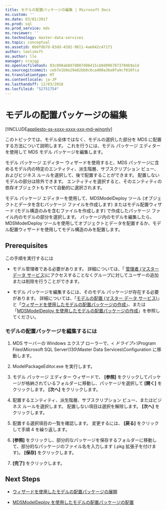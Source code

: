```yaml
---
title: モデルの配置パッケージの編集 | Microsoft Docs
ms.custom: ''
ms.date: 03/01/2017
ms.prod: sql
ms.prod_service: mds
ms.reviewer: ''
ms.technology: master-data-services
ms.topic: conceptual
ms.assetid: 6b0fdb7d-83dd-4392-9011-4ae642c471f1
author: leolimsft
ms.author: lle
manager: craigg
ms.openlocfilehash: 03c098ab0d7d087d86415cb0d0967873704b9a1d
ms.sourcegitcommit: ceb7e1b9e29e02bb0c6ca400a36e0fa9cf010fca
ms.translationtype: HT
ms.contentlocale: ja-JP
ms.lasthandoff: 12/03/2018
ms.locfileid: "52751754"
---
```

# <a name="edit-a-model-deployment-package"></a>モデルの配置パッケージの編集

[!INCLUDE[appliesto-ss-xxxx-xxxx-xxx-md-winonly](../includes/appliesto-ss-xxxx-xxxx-xxx-md-winonly.md)]

  このトピックでは、モデル全体ではなく、モデルの選択した部分を MDS に配置する方法について説明します。 これを行うには、モデル パッケージ エディターを使用して MDS モデル パッケージを編集します。  
  
 モデル パッケージ エディター ウィザードを使用すると、MDS パッケージに含めるモデル内の特定のエンティティ、派生階層、サブスクリプション ビュー、およびビジネス ルールを選択して、後で配置することができます。 配置しないモデルの部分は除外できます。 エンティティを選択すると、そのエンティティの依存オブジェクトもすべて自動的に選択されます。  
  
 モデル パッケージ エディターを使用して、MDSModelDeploy ツール (オブジェクトとデータを含むパッケージ ファイルを作成します) またはモデル配置ウィザード (モデル構造のみを含むファイルを作成します) で作成したパッケージ ファイル内のモデルの部分を選択します。 パッケージ内のモデルを編集したら、MDSModelDeploy ツールを使用してオブジェクトとデータを配置するか、モデル配置ウィザードを使用してモデル構造のみを配置します。  
  
## <a name="prerequisites"></a>Prerequisites  
 この手順を実行するには  
  
-   モデル管理者である必要があります。 詳細については、「 [管理者 (マスター データ サービス)](../master-data-services/administrators-master-data-services.md)にアクセスすることなくグループに対してユーザーの追加または削除を行うことができます。  
  
-   モデル パッケージを編集するには、そのモデル パッケージが存在する必要があります。 詳細については、「[モデルの配置 (マスター データ サービス)](../master-data-services/deploying-models-master-data-services.md)」と「[ウィザードを使用したモデルの配置パッケージの作成](../master-data-services/create-a-model-deployment-package-by-using-the-wizard.md)」、または「[MDSModelDeploy を使用したモデルの配置パッケージの作成](../master-data-services/create-a-model-deployment-package-by-using-mdsmodeldeploy.md)」を参照してください。  
  
### <a name="to-edit-a-model-deployment-package"></a>モデルの配置パッケージを編集するには  
  
1.  MDS サーバーの Windows エクスプ ローラーで、&lt; *ドライブ*&gt;:\Program Files\Microsoft SQL Server\130\Master Data Services\Configuration に移動します。  
  
2.  ModelPackageEditor.exe を実行します。  
  
3.  モデル パッケージ エディター ウィザードで、 **[参照]** をクリックしてパッケージが格納されているフォルダーに移動し、パッケージを選択して **[開く]** をクリックします。 **[次へ]** をクリックします。  
  
4.  配置するエンティティ、派生階層、サブスクリプション ビュー、またはビジネス ルールを選択します。 配置しない項目は選択を解除します。 **[次へ]** をクリックします。  
  
5.  配置する選択項目の一覧を確認します。 変更するには、 **[戻る]** をクリックして手順 4 を繰り返します。  
  
6.  **[参照]** をクリックし、部分的なパッケージを保存するフォルダーに移動して、部分的なパッケージのファイル名を入力します (.pkg 拡張子を付けます)。 **[保存]** をクリックします。  
  
7.  **[完了]** をクリックします。  
  
## <a name="next-steps"></a>Next Steps  
  
-   [ウィザードを使用したモデルの配置パッケージの展開](../master-data-services/deploy-a-model-deployment-package-by-using-the-wizard.md)  
  
-   [MDSModelDeploy を使用したモデルの配置パッケージの配置](../master-data-services/deploy-a-model-deployment-package-by-using-mdsmodeldeploy.md)  
  
  
